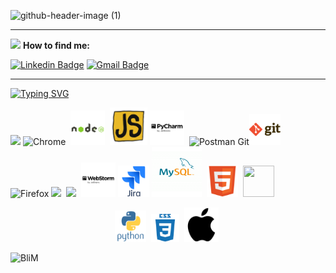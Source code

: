 
![github-header-image (1)](https://user-images.githubusercontent.com/125944293/222014371-0c7f1aff-4383-4c2f-bbfc-b6c50eb342c7.png)

____
<img src="https://user-images.githubusercontent.com/125944293/222006218-834e20bd-2f17-4d57-85df-b348cdec41f9.gif" width="70"/> **How to find me:**<div id="badges">
  
[![Linkedin Badge](https://img.shields.io/badge/-Olesia_Nikolaenko-blue?style=flat-square&logo=Linkedin&logoColor=white&link=https://https://www.linkedin.com/in/olesia-nikolaenko/)](https://www.linkedin.com/in/olesia-nikolaenko/)        [![Gmail Badge](https://img.shields.io/badge/-evavictorn@gmail.com-c14438?style=flat-square&logo=Gmail&logoColor=white&link=mailto:evavictorn@gmail.com)](mailto:evavictorn@gmail.com)
____

<a align="center" href="https://git.io/typing-svg"><img src="https://readme-typing-svg.demolab.com?font=IBM+Plex+Sans&weight=700&size=28&duration=1800&pause=3000&color=0E85F7&background=6ECF4200&center=true&vCenter=true&multiline=true&width=600&height=53&lines=🛠+Technologies+and+tools:" alt="Typing SVG" /></a> 
</div>

<img src="https://user-images.githubusercontent.com/125944293/224173848-c7666f30-521f-4667-adc2-e02ade270d5f.svg" width="70"/>                          <img src="https://media.giphy.com/media/m3DAD130BjRYNisG0P/giphy.gif" title="Chrome" alt="Chrome" width="50" height="50"/>&nbsp; <img src="https://github.com/devicons/devicon/blob/master/icons/nodejs/nodejs-original-wordmark.svg" title="NodeJS" alt="NodeJS" width="55" height="55"/>&nbsp;
<img src="https://raw.githubusercontent.com/MaruanBO/MaruanBO/master/assets/javascript.gif" title="JS" alt="JS" width="60"/>                            <img src="https://github.com/devicons/devicon/blob/master/icons/pycharm/pycharm-original-wordmark.svg" title="PyCharm" alt="PyCharm" width="55"/>&nbsp;
<img src="https://camo.githubusercontent.com/93b32389bf746009ca2370de7fe06c3b5146f4c99d99df65994f9ced0ba41685/68747470733a2f2f7777772e766563746f726c6f676f2e7a6f6e652f6c6f676f732f676574706f73746d616e2f676574706f73746d616e2d69636f6e2e737667" title="Postman" alt="Postman" width="50" height="50"/>               Git<img src="https://raw.githubusercontent.com/github/explore/80688e429a7d4ef2fca1e82350fe8e3517d3494d/topics/git/git.png" width="50" height="50" />&nbsp; &nbsp; &nbsp; &nbsp;
<img src="https://media.giphy.com/media/3o7qE1182TDor4jIiI/giphy.gif" title="Firefox" alt="Firefox" width="70" height="50"/> 
<img src="https://cdn.jsdelivr.net/gh/devicons/devicon/icons/safari/safari-original.svg" width="45"/>&nbsp; 
<img src="https://cdn.jsdelivr.net/gh/devicons/devicon/icons/slack/slack-original.svg" width="45"/>&nbsp;
<img src="https://github.com/devicons/devicon/blob/master/icons/webstorm/webstorm-original-wordmark.svg" title="Webstorm" alt="Webstorm" width="55"/>&nbsp;<img src="https://github.com/devicons/devicon/raw/master/icons/jira/jira-original-wordmark.svg" title="Jira" alt="Jira" width="50"/> 
<img src="https://raw.githubusercontent.com/MaruanBO/MaruanBO/master/assets/mysql.gif" height="80" />&nbsp;
<img src="https://github.com/devicons/devicon/blob/master/icons/html5/html5-original.svg" title="HTML5" alt="HTML" width="50" height="50"/>&nbsp;
<img src="https://upload.wikimedia.org/wikipedia/commons/thumb/d/d5/Selenium_Logo.png/861px-Selenium_Logo.png?20200511151950" width="50" height="50" />  &nbsp; 

<p align="center">
<img src="https://github.com/devicons/devicon/blob/master/icons/python/python-original-wordmark.svg" title="Python" alt="Python" wid![android-original-wordmark](https://user-images.githubusercontent.com/125944293/224173829-d63d2850-c8f8-49a1-a399-2e0ed183271d.svg)
th="50" height="50"/>&nbsp;                                                                                                                                       <img src="https://github.com/devicons/devicon/blob/master/icons/css3/css3-plain-wordmark.svg"  title="CSS3" alt="CSS" width="45" height="45"/>&nbsp;    <img src="https://github.com/devicons/devicon/blob/master/icons/apple/apple-original.svg" title="Apple" alt="Apple" width="55"/>&nbsp;
 </p>
 
 ![BliM](https://user-images.githubusercontent.com/125944293/222265239-c536df22-6aaa-42f6-bc16-566760368280.gif)


